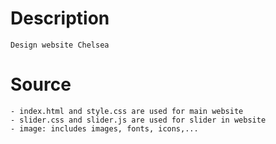 # Description
    Design website Chelsea

# Source
    - index.html and style.css are used for main website
    - slider.css and slider.js are used for slider in website
    - image: includes images, fonts, icons,...